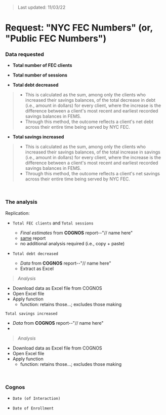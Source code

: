 > Last updated: 11/03/22

# Request: "NYC FEC Numbers" (or, "Public FEC Numbers")

### Data requested

- **Total number of FEC clients**
>

- **Total number of sessions**
>

- **Total debt decreased**
> - This is calculated as the sum, among only the clients who increased their savings balances, of the total decrease in debt (i.e., amount in dollars) for every client, where the increase is the difference between a client's most recent and earliest recorded savings balances in FEMS.
> - Through this method, the outcome reflects a client's net debt across their entire time being served by NYC FEC.

- **Total savings increased**
> - This is calculated as the sum, among only the clients who increased their savings balances, of the total increase in savings (i.e., amount in dollars) for every client, where the increase is the difference between a client's most recent and earliest recorded savings balances in FEMS.
> - Through this method, the outcome reflects a client's net savings across their entire time being served by NYC FEC.

<br>

### The analysis

Replication:

- `Total FEC clients` and `Total sessions` 
  - *Final estimates* from **COGNOS** report--"// name here"
  - <u>same</u> report
  - no additional analysis required (i.e., copy + paste)

- `Total debt decreased`
  - *Data* from **COGNOS** report--"// name here"
  - Extract as Excel

> *Analysis*   
  - Download data as Excel file from COGNOS  
  - Open Excel file  
  - Apply function    
    - function: retains those...; excludes those making

`Total savings increased`
- *Data* from **COGNOS** report--"// name here"
- 

> *Analysis*  
  - Download data as Excel file from COGNOS
  - Open Excel file
  - Apply function
    - function: retains those...; excludes those making

<br>

### Cognos

- `Date (of Interaction)`

- `Date of Enrollment`

